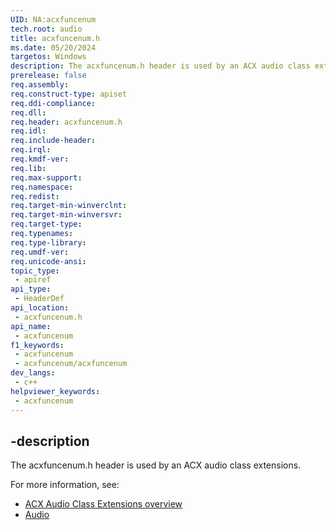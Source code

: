 ```yaml
---
UID: NA:acxfuncenum
tech.root: audio
title: acxfuncenum.h
ms.date: 05/20/2024
targetos: Windows
description: The acxfuncenum.h header is used by an ACX audio class extensions.
prerelease: false
req.assembly: 
req.construct-type: apiset
req.ddi-compliance: 
req.dll: 
req.header: acxfuncenum.h
req.idl: 
req.include-header: 
req.irql: 
req.kmdf-ver: 
req.lib: 
req.max-support: 
req.namespace: 
req.redist: 
req.target-min-winverclnt: 
req.target-min-winversvr: 
req.target-type: 
req.typenames: 
req.type-library: 
req.umdf-ver: 
req.unicode-ansi: 
topic_type:
 - apiref
api_type:
 - HeaderDef
api_location:
 - acxfuncenum.h
api_name:
 - acxfuncenum
f1_keywords:
 - acxfuncenum
 - acxfuncenum/acxfuncenum
dev_langs:
 - c++
helpviewer_keywords:
 - acxfuncenum
---
```


## -description

The acxfuncenum.h header is used by an ACX audio class extensions.

For more information, see:

- [ACX Audio Class Extensions overview](/windows-hardware/drivers/audio/acx-audio-class-extensions-overview)
- [Audio](../_audio/index.md)

